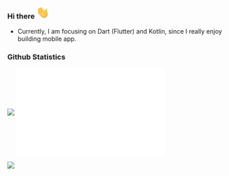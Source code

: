 
### Hi there <img src="https://raw.githubusercontent.com/ptprashanttripathi/ptprashanttripathi/master/hi.gif" width="30px"></h2> 
- Currently, I am focusing on Dart (Flutter) and Kotlin, since I really enjoy building mobile app.

### Github Statistics
<p align="left">
  <img align="center" width="475" src="https://github-readme-stats.vercel.app/api?username=PRID021&show_icons=true&count_private=true&theme=graywhite"></img>
  <img align="center" width="340" src="https://raw.githubusercontent.com/PRID021/my-stats/master/generated/languages.svg"></img>
</p>

![](https://komarev.com/ghpvc/?username=PRID021)


